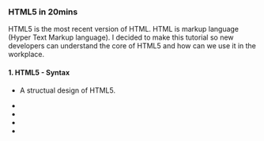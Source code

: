 ### HTML5 in 20mins
 HTML5 is the most recent version of HTML. HTML is markup language (Hyper Text Markup language). I decided to make this tutorial so new developers can understand the core of HTML5 and how can we use it in the workplace.
#### 1. HTML5 - Syntax
 - A structual design of HTML5.
 * <!DOCTYPE html>
 * <meta charset = "UTF-8">
 * <link rel = "stylesheet" type = "text/css" href = "stylefile.css">
 * <script type="text/javascript" src="app.js">
#### 2. HTML5 - Attributes

#### 3. HTML5 - Events & Forms

#### 4. HTML5 - Video and Audio

#### 5. HTML5 - Geolocation

#### 6. HTML5 - Drag & Drop

#### 7. HTML5 - Validation







